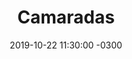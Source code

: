 ---
layout: post
category: Conductor Designado
date: 2019-10-22 11:30:00 -0300
title: Camaradas
image: https://oceano.uy/api/images/programas/Foto3.jpg
summary: Lubo Adusto Freire tuvo un emotivo encuentro con el referente del movimiento sindical. Fútbol, política, Carlitos Moreira, la despedida de Aldo Díaz, Estado Islámico y Barbara Streisand fueron solo algunos de los temas mencionados. Curiosamente, a la hora de salvar a alguien, optó por una leyenda carbonera.
file: https://audios.oceanofm.com/programas/19-10-222amaanacoquetoescenarioconOscarAndrade.mp3
duration: 24:08
oceanourl: https://oceano.uy/todopasa/conductor-designado/19870-camaradas
---